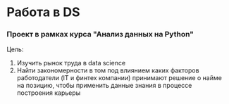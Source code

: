 # Работа в DS
### Проект в рамках курса "Анализ данных на Python"

Цель: 
1) Изучить рынок труда в data science
2) Найти закономерности в том под влиянием каких факторов работодатели (IT и финтех компании) принимают решение о найме на позицию, чтобы применить данные знания в процессе построения карьеры

